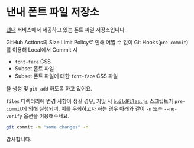 # 낸내 폰트 파일 저장소

[낸내](https://github.com/naen-nae/naen-nae) 서비스에서 제공하고 있는 폰트 파일 저장소입니다.

GitHub Actions의 Size Limit Policy로 인해 어쩔 수 없이 Git Hooks(`pre-commit`)를 이용해 Local에서 Commit 시

- `font-face` CSS
- Subset 폰트 파일
- Subset 폰트 파일에 대한 `font-face` CSS 파일

을 생성 및 `git add` 하도록 하고 있어요.

`files` 디렉터리에 변경 사항이 생길 경우, 커밋 시 [`buildFiles.js`](./scripts/buildFiles.js) 스크립트가 `pre-commit`에 의해 실행되며, 이를 우회하고자 하는 경우 아래와 같이 `-n` 또는 `--no-verify` 옵션을 이용해주세요.

```sh
git commit -m "some changes" -n
```

감사합니다.

